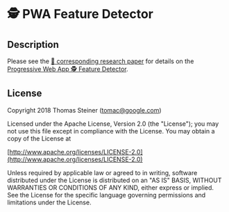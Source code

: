 # 🕵️ PWA Feature Detector

## Description

Please see the [🔬 corresponding research paper](https://ai.google/research/pubs/pub46739)
for details on the [Progressive Web App 🕵️ Feature Detector](https://tomayac.github.io/pwa-feature-detector/).

## License
Copyright 2018 Thomas Steiner (tomac@google.com)

Licensed under the Apache License, Version 2.0 (the "License");
you may not use this file except in compliance with the License.
You may obtain a copy of the License at

[http://www.apache.org/licenses/LICENSE-2.0](http://www.apache.org/licenses/LICENSE-2.0)

Unless required by applicable law or agreed to in writing, software
distributed under the License is distributed on an "AS IS" BASIS,
WITHOUT WARRANTIES OR CONDITIONS OF ANY KIND, either express or implied.
See the License for the specific language governing permissions and
limitations under the License.
